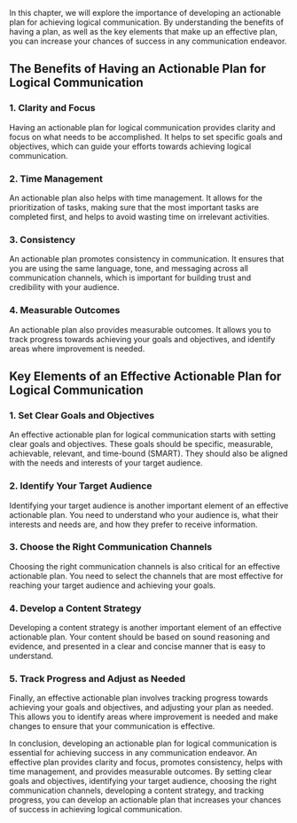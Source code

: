 
In this chapter, we will explore the importance of developing an actionable plan for achieving logical communication. By understanding the benefits of having a plan, as well as the key elements that make up an effective plan, you can increase your chances of success in any communication endeavor.

The Benefits of Having an Actionable Plan for Logical Communication
-------------------------------------------------------------------

### 1. Clarity and Focus

Having an actionable plan for logical communication provides clarity and focus on what needs to be accomplished. It helps to set specific goals and objectives, which can guide your efforts towards achieving logical communication.

### 2. Time Management

An actionable plan also helps with time management. It allows for the prioritization of tasks, making sure that the most important tasks are completed first, and helps to avoid wasting time on irrelevant activities.

### 3. Consistency

An actionable plan promotes consistency in communication. It ensures that you are using the same language, tone, and messaging across all communication channels, which is important for building trust and credibility with your audience.

### 4. Measurable Outcomes

An actionable plan also provides measurable outcomes. It allows you to track progress towards achieving your goals and objectives, and identify areas where improvement is needed.

Key Elements of an Effective Actionable Plan for Logical Communication
----------------------------------------------------------------------

### 1. Set Clear Goals and Objectives

An effective actionable plan for logical communication starts with setting clear goals and objectives. These goals should be specific, measurable, achievable, relevant, and time-bound (SMART). They should also be aligned with the needs and interests of your target audience.

### 2. Identify Your Target Audience

Identifying your target audience is another important element of an effective actionable plan. You need to understand who your audience is, what their interests and needs are, and how they prefer to receive information.

### 3. Choose the Right Communication Channels

Choosing the right communication channels is also critical for an effective actionable plan. You need to select the channels that are most effective for reaching your target audience and achieving your goals.

### 4. Develop a Content Strategy

Developing a content strategy is another important element of an effective actionable plan. Your content should be based on sound reasoning and evidence, and presented in a clear and concise manner that is easy to understand.

### 5. Track Progress and Adjust as Needed

Finally, an effective actionable plan involves tracking progress towards achieving your goals and objectives, and adjusting your plan as needed. This allows you to identify areas where improvement is needed and make changes to ensure that your communication is effective.

In conclusion, developing an actionable plan for logical communication is essential for achieving success in any communication endeavor. An effective plan provides clarity and focus, promotes consistency, helps with time management, and provides measurable outcomes. By setting clear goals and objectives, identifying your target audience, choosing the right communication channels, developing a content strategy, and tracking progress, you can develop an actionable plan that increases your chances of success in achieving logical communication.
